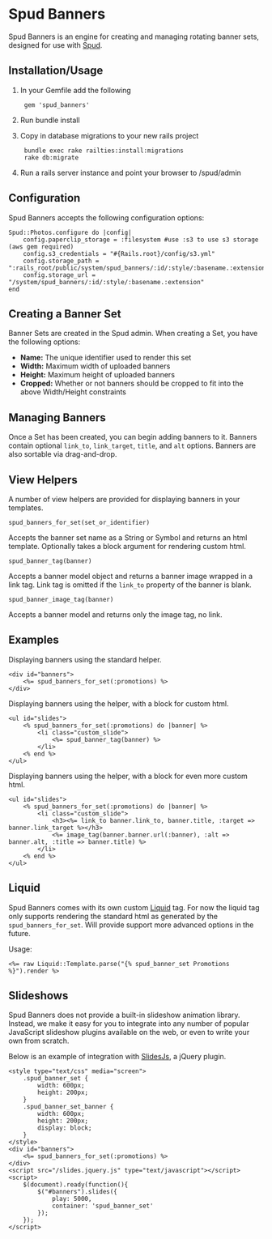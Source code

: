 # Spud Banners

Spud Banners is an engine for creating and managing rotating banner sets, designed for use with [Spud][spud].

## Installation/Usage

1. In your Gemfile add the following

		gem 'spud_banners'

2. Run bundle install
3. Copy in database migrations to your new rails project

		bundle exec rake railties:install:migrations
		rake db:migrate

4. Run a rails server instance and point your browser to /spud/admin

## Configuration

Spud Banners accepts the following configuration options:

	Spud::Photos.configure do |config|
		config.paperclip_storage = :filesystem #use :s3 to use s3 storage (aws gem required)
		config.s3_credentials = "#{Rails.root}/config/s3.yml"
		config.storage_path = ":rails_root/public/system/spud_banners/:id/:style/:basename.:extension"
		config.storage_url = "/system/spud_banners/:id/:style/:basename.:extension"
	end

## Creating a Banner Set

Banner Sets are created in the Spud admin. When creating a Set, you have the following options:

- **Name:** The unique identifier used to render this set
- **Width:** Maximum width of uploaded banners
- **Height:** Maximum height of uploaded banners
- **Cropped:** Whether or not banners should be cropped to fit into the above Width/Height constraints

## Managing Banners

Once a Set has been created, you can begin adding banners to it. Banners contain optional `link_to`, `link_target`, `title`, and `alt` options. Banners are also sortable via drag-and-drop.

## View Helpers

A number of view helpers are provided for displaying banners in your templates. 

`spud_banners_for_set(set_or_identifier)`

Accepts the banner set name as a String or Symbol and returns an html template. Optionally takes a block argument for rendering custom html. 

`spud_banner_tag(banner)`

Accepts a banner model object and returns a banner image wrapped in a link tag. Link tag is omitted if the `link_to` property of the banner is blank.

`spud_banner_image_tag(banner)`

Accepts a banner model and returns only the image tag, no link. 

## Examples

Displaying banners using the standard helper.

	<div id="banners">
		<%= spud_banners_for_set(:promotions) %>
	</div>

Displaying banners using the helper, with a block for custom html.

	<ul id="slides">
		<% spud_banners_for_set(:promotions) do |banner| %>
			<li class="custom_slide">
				<%= spud_banner_tag(banner) %>
			</li>
		<% end %>
	</ul>

Displaying banners using the helper, with a block for even more custom html.

	<ul id="slides">
		<% spud_banners_for_set(:promotions) do |banner| %>
			<li class="custom_slide">
				<h3><%= link_to banner.link_to, banner.title, :target => banner.link_target %></h3>
				<%= image_tag(banner.banner.url(:banner), :alt => banner.alt, :title => banner.title) %>
			</li>
		<% end %>
	</ul>

## Liquid

Spud Banners comes with its own custom [Liquid][liquid] tag. For now the liquid tag only supports rendering the standard html as generated by the `spud_banners_for_set`. Will provide support more advanced options in the future. 

Usage:

	<%= raw Liquid::Template.parse("{% spud_banner_set Promotions %}").render %>

## Slideshows

Spud Banners does not provide a built-in slideshow animation library. Instead, we make it easy for you to integrate into any number of popular JavaScript slideshow plugins available on the web, or even to write your own from scratch. 

Below is an example of integration with [SlidesJs][slidesjs], a jQuery plugin.

	<style type="text/css" media="screen">
		.spud_banner_set {
			width: 600px;
			height: 200px;
		}
		.spud_banner_set_banner {
			width: 600px;
			height: 200px;
			display: block;
		}
	</style>
	<div id="banners">
		<%= spud_banners_for_set(:promotions) %>
	</div>
	<script src="/slides.jquery.js" type="text/javascript"></script>
	<script>
		$(document).ready(function(){
			$("#banners").slides({
				play: 5000,
				container: 'spud_banner_set'
			});
		});
	</script>

[spud]:https://github.com/davydotcom/spud_core_admin
[slidesjs]:http://www.slidesjs.com
[liquid]:https://github.com/Shopify/liquid